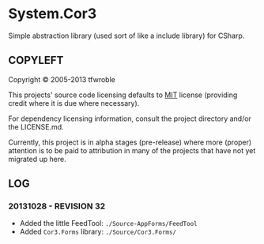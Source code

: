 # System.Cor3

Simple abstraction library (used sort of like a include library) for CSharp.

[MIT]: http://opensource.org/licenses/MIT

## COPYLEFT

Copyright &copy; 2005-2013 tfwroble

This projects' source code licensing defaults to [MIT] license (providing credit where it is due where necessary).

For dependency licensing information, consult the project directory and/or the LICENSE.md.

Currently, this project is in alpha stages (pre-release) where more (proper) attention is to be paid to attribution in many of the projects that have not yet migrated up here.

## LOG

### 20131028 - REVISION 32

- Added the little FeedTool: `./Source-AppForms/FeedTool`
- Added `Cor3.Forms` library: `./Source/Cor3.Forms/`

